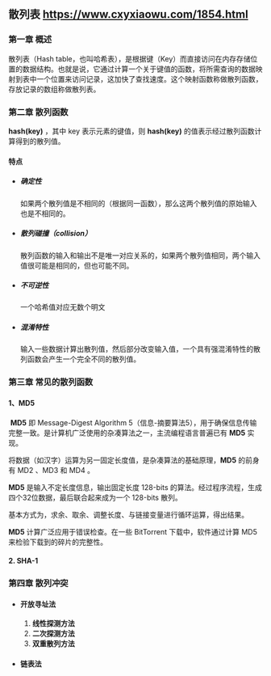 ## 散列表 https://www.cxyxiaowu.com/1854.html

### 第一章 概述

散列表（Hash table，也叫哈希表），是根据键（Key）而直接访问在内存存储位置的数据结构。也就是说，它通过计算一个关于键值的函数，将所需查询的数据映射到表中一个位置来访问记录，这加快了查找速度。这个映射函数称做散列函数，存放记录的数组称做散列表。

### 第二章 散列函数

**hash(key)** ，其中 key 表示元素的键值，则 **hash(key)** 的值表示经过散列函数计算得到的散列值。

#### 特点

- ##### 确定性

  如果两个散列值是不相同的（根据同一函数），那么这两个散列值的原始输入也是不相同的。

- ##### 散列碰撞（collision）

  散列函数的输入和输出不是唯一对应关系的，如果两个散列值相同，两个输入值很可能是相同的，但也可能不同。

- ##### 不可逆性

  一个哈希值对应无数个明文

- ##### 混淆特性

  输入一些数据计算出散列值，然后部分改变输入值，一个具有强混淆特性的散列函数会产生一个完全不同的散列值。

### 第三章 常见的散列函数

#### 1、MD5

​	**MD5** 即 Message-Digest Algorithm 5（信息-摘要算法5），用于确保信息传输完整一致。是计算机广泛使用的杂凑算法之一，主流编程语言普遍已有 **MD5** 实现。

将数据（如汉字）运算为另一固定长度值，是杂凑算法的基础原理，**MD5** 的前身有 MD2 、MD3 和 MD4 。

**MD5** 是输入不定长度信息，输出固定长度 128-bits 的算法。经过程序流程，生成四个32位数据，最后联合起来成为一个 128-bits 散列。

基本方式为，求余、取余、调整长度、与链接变量进行循环运算，得出结果。

**MD5** 计算广泛应用于错误检查。在一些 BitTorrent 下载中，软件通过计算 MD5 来检验下载到的碎片的完整性。

#### 2. SHA-1

### 第四章 散列冲突

- #### 开放寻址法

  1. **线性探测方法**
  2. **二次探测方法**
  3. **双重散列方法**

- #### 链表法

